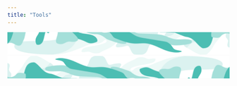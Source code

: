 ```yaml
---
title: "Tools"
---
```


<!-- swirl -->
<column class="ecosystem__green-swirl__top" mode="full">
  <block>
    <img class="get-scrt__align-img" src="../../src/assets/swirl-green-top.svg" alt="Green swirl top graphic" loading="lazy"/> 
  </block>
</column>

<!-- Tools -->
<column class="spacer-s bg-black-gradient">
  <block>
    <card-grid-v3 header="Tools" title="Tools" collection="toolsAndWallets" :isPaginated="false"></card-grid-v3>
  </block>
</column>

<!-- General CTAs -->
<column class="spacer-s" number="2" number-m="2" number-s="1">
  <block>
    <general-ctas id="get-started" />
  </block>
  <block >
    <general-ctas id="build-on-secret" />
  </block>
</column >

<!-- swirl -->
<column class="ecosystem__green-swirl__bottom" mode="full">
  <block>
    <img class="get-scrt__align-img" src="../../src/assets/swirl-green-bottom.svg" alt="Green swirl bottom graphic" loading="lazy"/>
  </block>
</column>
